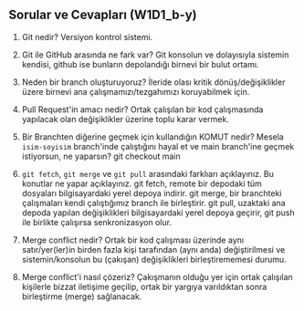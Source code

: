 ## Sorular ve Cevapları (W1D1_b-y)

1. Git nedir?
    Versiyon kontrol sistemi.

2. Git ile GitHub arasında ne fark var?
    Git konsolun ve dolayısıyla sistemin kendisi, github ise bunların depolandığı birnevi bir bulut ortamı.

3. Neden bir branch oluşturuyoruz?
    İleride olası kritik dönüş/değişiklikler üzere birnevi ana çalışmamızı/tezgahımızı koruyabilmek için.

4. Pull Request'in amacı nedir?
    Ortak çalışılan bir kod çalışmasında yapılacak olan değişiklikler üzerine toplu karar vermek.

5. Bir Branchten diğerine geçmek için kullandığın KOMUT nedir? Mesela `isim-soyisim` branch'inde çalıştığını hayal et ve main branch'ine geçmek istiyorsun, ne yaparsın?
    git checkout main

6. `git fetch`, `git merge` ve `git pull` arasındaki farklıarı açıklayınız. Bu konutlar ne yapar açıklayınız.
    git fetch, remote bir depodaki tüm dosyaları bilgisayardaki yerel depoya indirir.
    git merge, bir branchteki çalışmaları kendi çalıştığımız branch ile birleştirir.
    git pull, uzaktaki ana depoda yapılan değişiklikleri bilgisayardaki yerel depoya geçirir, git push ile birlikte çalışırsa senkronizasyon olur.

7. Merge conflict nedir?
    Ortak bir kod çalışması üzerinde aynı satır/yer(ler)in birden fazla kişi tarafından (aynı anda) değiştirilmesi ve sistemin/konsolun bu (çakışan) değişiklikleri birleştirememesi durumu.
    
8. Merge conflict'i nasıl çözeriz?
    Çakışmanın olduğu yer için ortak çalışılan kişilerle bizzat iletişime geçilip, ortak bir yargıya varıldıktan sonra birleştirme (merge) sağlanacak.
